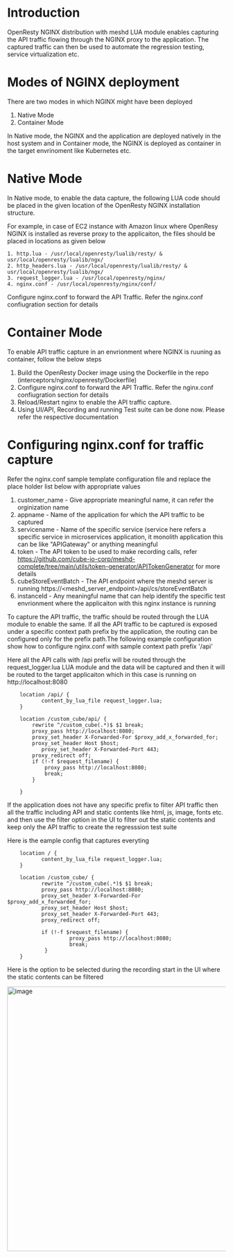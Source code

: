 # Introduction

OpenResty NGINX distribution with meshd LUA module enables capturing the API traffic flowing through the NGINX proxy to the application. The captured traffic can then be used to automate the regression testing, service virtualization etc.

# Modes of NGINX deployment

There are two modes in which NGINX might have been deployed

1. Native Mode
2. Container Mode

In Native mode, the NGINX and the application are deployed natively in the host system and in Container mode, the NGINX is deployed as container in the target envrinoment like Kubernetes etc.

# Native Mode

In Native mode, to enable the data capture, the following LUA code should be placed in the given location of the OpenResty NGINX installation structure.

For example, in case of EC2 instance with Amazon linux where OpenResy NGINX is installed as reverse proxy to the applicaiton, the files should be placed in locations as given below

    1. http.lua - /usr/local/openresty/lualib/resty/ &  usr/local/openresty/lualib/ngx/
    2. http_headers.lua - /usr/local/openresty/lualib/resty/ & usr/local/openresty/lualib/ngx/
    3. request_logger.lua - /usr/local/openresty/nginx/
    4. nginx.conf - /usr/local/openresty/nginx/conf/

Configure nginx.conf to forward the API Traffic. Refer the nginx.conf confiugration section for details

# Container Mode

To enable API traffic capture in an envrionment where NGINX is ruuning as container, follow the below steps

1. Build the OpenResty Docker image using the Dockerfile in the repo (interceptors/nginx/openresty/Dockerfile) 
2. Configure nginx.conf to forward the API Traffic. Refer the nginx.conf confiugration section for details
3. Reload/Restart nginx to enable the API traffic capture.
4. Using UI/API, Recording and running Test suite can be done now. Please refer the respective documentation

# Configuring nginx.conf for traffic capture

Refer the nginx.conf sample template configuration file and replace the place holder list below with appropriate values

1. customer_name - Give appropriate meaningful name, it can refer the orginization name
2. appname - Name of the application for which the API traffic to be captured
3. servicename - Name of the specific service (service here refers a specific service in microservices application, it monolith application this can be like "APIGateway" or anything meaningful
4. token - The API token to be used to make recording calls, refer https://github.com/cube-io-corp/meshd-complete/tree/main/utils/token-generator/APITokenGenerator for more details
5. cubeStoreEventBatch - The API endpoint where the meshd server is running https://<meshd_server_endpoint>/api/cs/storeEventBatch
6. instanceId - Any meaningful name that can help identify the specific test envrionment where the applicaiton with this nginx instance is running


To capture the API traffic, the traffic should be routed through the LUA module to enable the same. If all the API traffic to be captured is exposed under a specific context path prefix by the application, the routing can be configured only for the prefix path.The following example configuration show how to configure nginx.conf with sample context path prefix '/api'

Here all the API calls with /api prefix will be routed through the request_logger.lua LUA module and the data will be captured and then it will be routed to the target applicaiton which in this case is running on http://localhost:8080


    	location /api/ {
               content_by_lua_file request_logger.lua;
    	}

    	location /custom_cube/api/ {
      		rewrite ^/custom_cube(.*)$ $1 break;
            proxy_pass http://localhost:8080;
      		proxy_set_header X-Forwarded-For $proxy_add_x_forwarded_for;
      		proxy_set_header Host $host;
               proxy_set_header X-Forwarded-Port 443;
      		proxy_redirect off;
      		if (!-f $request_filename) {
          		proxy_pass http://localhost:8080;
          		break;
      		}

    	}
        

If the application does not have any specific prefix to filter API traffic then all the traffic including API and static contents like html, js, image, fonts etc. and then use the filter option in the UI to filter out the static contents and keep only the API traffic to create the regresssion test suite

Here is the eample config that captures everyting 

        location / {
               content_by_lua_file request_logger.lua;
        }

        location /custom_cube/ {
               rewrite ^/custom_cube(.*)$ $1 break;
               proxy_pass http://localhost:8080;
               proxy_set_header X-Forwarded-For $proxy_add_x_forwarded_for;
               proxy_set_header Host $host;
               proxy_set_header X-Forwarded-Port 443;
               proxy_redirect off;

               if (!-f $request_filename) {
                        proxy_pass http://localhost:8080;
                        break;
                }
        }
        
Here is the option to be selected during the recording start in the UI where the static contents can be filtered

<img width="609" alt="image" src="https://user-images.githubusercontent.com/13015877/121770899-c15d3000-cb89-11eb-9d9f-c4b7004e4dc8.png">

